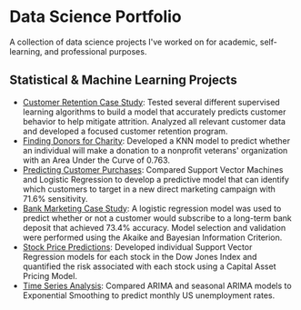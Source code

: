 # Data Science Portfolio

A collection of data science projects I've worked on for academic, self-learning, and professional purposes.

## Statistical & Machine Learning Projects

- [Customer Retention Case Study](https://rpubs.com/kellibelcher/769293): Tested several different supervised learning algorithms to build a model that accurately predicts customer behavior to help mitigate attrition. Analyzed all relevant customer data and developed a focused customer retention program.
- [Finding Donors for Charity](https://rpubs.com/kellibelcher/795493): Developed a KNN model to predict whether an individual will make a donation to a nonprofit veterans' organization with an Area Under the Curve of 0.763.
- [Predicting Customer Purchases](https://rpubs.com/kellibelcher/735222): Compared Support Vector Machines and Logistic Regression to develop a predictive model that can identify which customers to target in a new direct marketing campaign with 71.6% sensitivity. 
- [Bank Marketing Case Study](https://rpubs.com/kellibelcher/726187): A logistic regression model was used to predict whether or not a customer would subscribe to a long-term bank deposit that achieved 73.4% accuracy. Model selection and validation were performed using the Akaike and Bayesian Information Criterion.
- [Stock Price Predictions](): Developed individual Support Vector Regression models for each stock in the Dow Jones Index and quantified the risk associated with each stock using a Capital Asset Pricing Model. 
- [Time Series Analysis](https://rpubs.com/kellibelcher/767453): Compared ARIMA and seasonal ARIMA models to Exponential Smoothing to predict monthly US unemployment rates.
